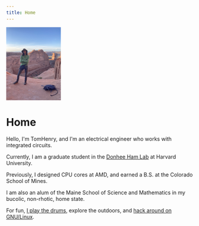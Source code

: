 ```yaml
---
title: Home 
---
```


<img src="/media/moab-22.jpeg" alt="Me on a trip to Moab in 2022" style="height:14em"> 

# Home

Hello, I'm TomHenry, and I'm an electrical engineer who works with integrated circuits. 

Currently, I am a graduate student in the [Donhee Ham Lab](https://www.donheehamlab.org/) at Harvard University.

Previously, I designed CPU cores at AMD, and earned a B.S. at the Colorado School of Mines. 

I am also an alum of the Maine School of Science and Mathematics in my bucolic, non-rhotic, home state.

For fun, [I play the drums](/music.html), explore the outdoors, and [hack around on GNU/Linux](/setup.html). 
